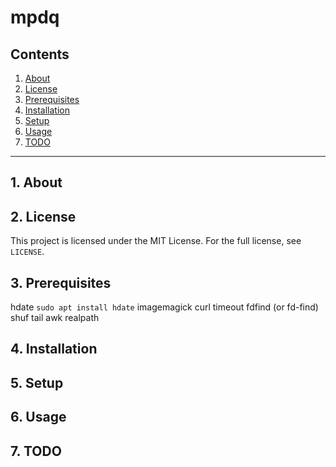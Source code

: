 # mpdq



## Contents
 1. [About](#1-about)
 2. [License](#2-license)
 3. [Prerequisites](#3-prerequisites)
 4. [Installation](#4-installation)
 5. [Setup](#5-setup)
 6. [Usage](#6-usage)
 7. [TODO](#7-todo)

***

## 1. About


## 2. License

This project is licensed under the MIT License. For the full license, see `LICENSE`.

## 3. Prerequisites

hdate `sudo apt install hdate`
imagemagick
curl
timeout
fdfind (or fd-find)
shuf
tail
awk
realpath

## 4. Installation



## 5. Setup


## 6. Usage



## 7. TODO
 
